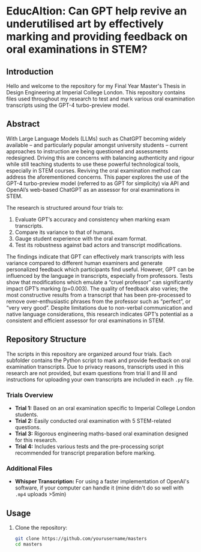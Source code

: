 # EducAItion: Can GPT help revive an underutilised art by effectively marking and providing feedback on oral examinations in STEM?

## Introduction
Hello and welcome to the repository for my Final Year Master's Thesis in Design Engineering at Imperial College London. This repository contains files used throughout my research to test and mark various oral examination transcripts using the GPT-4 turbo-preview model.

## Abstract
With Large Language Models (LLMs) such as ChatGPT becoming widely available – and particularly popular amongst university students – current approaches to instruction are being questioned and assessments redesigned. Driving this are concerns with balancing authenticity and rigour while still teaching students to use these powerful technological tools, especially in STEM courses. Reviving the oral examination method can address the aforementioned concerns. This paper explores the use of the GPT-4 turbo-preview model (referred to as GPT for simplicity) via API and OpenAI’s web-based ChatGPT as an assessor for oral examinations in STEM.

The research is structured around four trials to:
1. Evaluate GPT’s accuracy and consistency when marking exam transcripts.
2. Compare its variance to that of humans.
3. Gauge student experience with the oral exam format.
4. Test its robustness against bad actors and transcript modifications.

The findings indicate that GPT can effectively mark transcripts with less variance compared to different human examiners and generate personalized feedback which participants find useful. However, GPT can be influenced by the language in transcripts, especially from professors. Tests show that modifications which emulate a “cruel professor” can significantly impact GPT’s marking (p=0.003). The quality of feedback also varies; the most constructive results from a transcript that has been pre-processed to remove over-enthusiastic phrases from the professor such as “perfect”, or “very very good”. Despite limitations due to non-verbal communication and native language considerations, this research indicates GPT’s potential as a consistent and efficient assessor for oral examinations in STEM.

## Repository Structure
The scripts in this repository are organized around four trials. Each subfolder contains the Python script to mark and provide feedback on oral examination transcripts. Due to privacy reasons, transcripts used in this research are not provided, but exam questions from trial II and III and instructions for uploading your own transcripts are included in each `.py` file.

### Trials Overview
- **Trial 1:** Based on an oral examination specific to Imperial College London students.
- **Trial 2:** Easily conducted oral examination with 5 STEM-related questions.
- **Trial 3:** Rigorous engineering maths-based oral examination designed for this research.
- **Trial 4:** Includes various tests and the pre-processing script recommended for transcript preparation before marking.

### Additional Files
- **Whisper Transcription:** For using a faster implementation of OpenAI's software, if your computer can handle it (mine didn't do so well with `.mp4` uploads >5min)

## Usage
1. Clone the repository:
   ```sh
   git clone https://github.com/yourusername/masters
   cd masters
